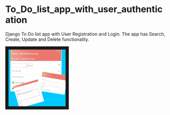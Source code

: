 # To_Do_list_app_with_user_authentication
Django To Do list app with User Registration and Login. The app has Search, Create, Update and Delete functionality.

<img src="https://github.com/kassaab/To_Do_list_app_with_user_authentication/blob/main/images/screenshot.JPEG" width="180" height="180" border="10" />


